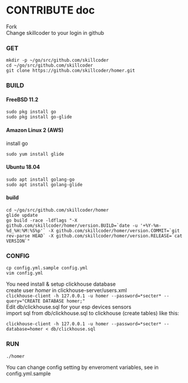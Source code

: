 # CONTRIBUTE doc
 Fork  
 Change skillcoder to your login in github  
### GET
```
mkdir -p ~/go/src/github.com/skillcoder
cd ~/go/src/github.com/skillcoder
git clone https://github.com/skillcoder/homer.git
```

### BUILD
#### FreeBSD 11.2
```
sudo pkg install go
sudo pkg install go-glide
```
#### Amazon Linux 2 (AWS)
install go
```
sudo yum install glide
```
#### Ubuntu 18.04
```
sudo apt install golang-go
sudo apt install golang-glide
```
#### build
```
cd ~/go/src/github.com/skillcoder/homer
glide update
go build -race -ldflags "-X github.com/skillcoder/homer/version.BUILD=`date -u '+%Y-%m-%d_%H:%M:%S%p'` -X github.com/skillcoder/homer/version.COMMIT=`git rev-parse HEAD` -X github.com/skillcoder/homer/version.RELEASE=`cat VERSION`"
```

### CONFIG
```
cp config.yml.sample config.yml
vim config.yml
```
You need install & setup clickhouse database  
create user *homer* in clickhouse-server/users.xml  
`clickhouse-client -h 127.0.0.1 -u homer --password=*secter* --query="CREATE DATABASE homer;"`  
Edit db/clickhouse.sql for your esp devices sensors  
import sql from db/clickhouse.sql to clickhouse (create tables) like this:  
```
clickhouse-client -h 127.0.0.1 -u homer --password=*secter* --database=homer < db/clickhouse.sql
```

### RUN
```
./homer
```
You can change config setting by enveroment variables, see in config.yml.sample

